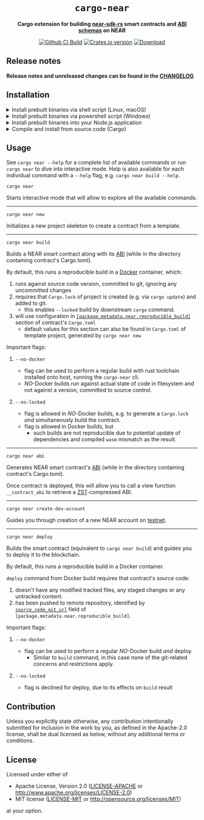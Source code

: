 <!-- markdownlint-disable MD014 -->

<div align="center">

  <h1><code>cargo-near</code></h1>

  <p>
    <strong>Cargo extension for building <a href="https://github.com/near/near-sdk-rs">near-sdk-rs</a> smart contracts and <a href="https://github.com/near/abi">ABI schemas</a> on NEAR</strong>
  </p>

  <p>
    <a href="https://github.com/near/cargo-near/actions/workflows/test.yml?query=branch%3Amain"><img src="https://github.com/near/cargo-near/actions/workflows/test.yml/badge.svg" alt="Github CI Build" /></a>
    <a href="https://crates.io/crates/cargo-near"><img src="https://img.shields.io/crates/v/cargo-near.svg?style=flat-square" alt="Crates.io version" /></a>
    <a href="https://crates.io/crates/cargo-near"><img src="https://img.shields.io/crates/d/cargo-near.svg?style=flat-square" alt="Download" /></a>
  </p>

</div>

## Release notes

**Release notes and unreleased changes can be found in the [CHANGELOG](CHANGELOG.md)**

## Installation

<details>
  <summary>Install prebuilt binaries via shell script (Linux, macOS)</summary>

```sh
curl --proto '=https' --tlsv1.2 -LsSf https://github.com/near/cargo-near/releases/latest/download/cargo-near-installer.sh | sh
```
</details>

<details>
  <summary>Install prebuilt binaries via powershell script (Windows)</summary>

```sh
irm https://github.com/near/cargo-near/releases/latest/download/cargo-near-installer.ps1 | iex
```
</details>

<details>
  <summary>Install prebuilt binaries into your Node.js application</summary>

```sh
npm install cargo-near
```
</details>

<details>
  <summary>Compile and install from source code (Cargo)</summary>

```sh
cargo install --locked cargo-near
```

or, install the most recent version from git repository:

```sh
$ git clone https://github.com/near/cargo-near
$ cargo install --locked --path cargo-near
```
</details>

## Usage

See `cargo near --help` for a complete list of available commands or run `cargo near` to dive into interactive mode. Help is also available for each individual command with a `--help` flag, e.g. `cargo near build --help`.

```console
cargo near
```

Starts interactive mode that will allow to explore all the available commands.

---

```console
cargo near new
```

Initializes a new project skeleton to create a contract from a template.

---

```console
cargo near build
```

Builds a NEAR smart contract along with its [ABI](https://github.com/near/abi) (while in the directory containing contract's Cargo.toml).

By default, this runs a reproducible build in a [Docker](https://docs.docker.com/) container, which:

1. runs against source code version, committed to git, ignoring any uncommitted changes
2. requires that `Cargo.lock` of project is created (e.g. via `cargo update`) and added to git. 
    - this enables `--locked` build by downstream `cargo` command. 
3. will use configuration in [`[package.metadata.near.reproducible_build]`](https://github.com/near/cargo-near/blob/main/cargo-near/src/commands/new/new-project-template/Cargo.toml.template#L14-L29) 
   section of contract's `Cargo.toml`
    - default values for this section can also be found in `Cargo.toml` of 
      template project, generated by `cargo near new`

Important flags:

1. `--no-docker`
    - flag can be used to perform a regular build with rust toolchain installed onto host, running the `cargo-near` cli. 
    - *NO*-Docker builds run against actual state of code in filesystem and not against a version, committed to source control.   

2. `--no-locked` 
    - flag is allowed in *NO*-Docker builds, e.g. to generate a `Cargo.lock` *and* simultaneously build the contract.
    - flag is allowed in Docker builds, but 
      - such builds are not reproducible due to potential update of dependencies and compiled `wasm` mismatch as the result.

---

```console
cargo near abi
```

Generates NEAR smart contract's [ABI](https://github.com/near/abi) (while in the directory containing contract's Cargo.toml).

Once contract is deployed, this will allow you to call a view function `__contract_abi` to retrieve a [ZST](https://facebook.github.io/zstd/)-compressed ABI.

---

```console
cargo near create-dev-account
```

Guides you through creation of a new NEAR account on [testnet](https://explorer.testnet.near.org).

---

```console
cargo near deploy
```

Builds the smart contract (equivalent to `cargo near build`) and guides you to deploy it to the blockchain.

By default, this runs a reproducible build in a Docker container. 

`deploy` command from Docker build requires that contract's source code:

1. doesn't have any modified tracked files, any staged changes or any untracked content.  
2. has been pushed to remote repository, identified by 
   [`source_code_git_url`](https://github.com/near/cargo-near/blob/main/cargo-near/src/commands/new/new-project-template/Cargo.toml.template#L29) field of `[package.metadata.near.reproducible_build]`.

Important flags:

1. `--no-docker`
    - flag can be used to perform a regular *NO*-Docker build *and* deploy. 
      - Similar to `build` command,  in this case none of the git-related concerns and restrictions apply.

2. `--no-locked` 
    - flag is declined for deploy, due to its effects on `build` result

## Contribution

Unless you explicitly state otherwise, any contribution intentionally submitted
for inclusion in the work by you, as defined in the Apache-2.0 license, shall be
dual licensed as below, without any additional terms or conditions.

## License

Licensed under either of

* Apache License, Version 2.0
   ([LICENSE-APACHE](LICENSE-APACHE) or <http://www.apache.org/licenses/LICENSE-2.0>)
* MIT license
   ([LICENSE-MIT](LICENSE-MIT) or <http://opensource.org/licenses/MIT>)

at your option.
